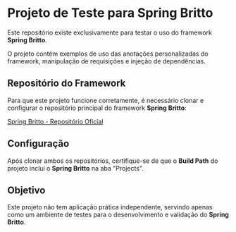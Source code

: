 # Projeto de Teste para Spring Britto

Este repositório existe exclusivamente para testar o uso do framework **Spring Britto**.

O projeto contém exemplos de uso das anotações personalizadas do framework, manipulação de requisições e injeção de dependências.

## Repositório do Framework

Para que este projeto funcione corretamente, é necessário clonar e configurar o repositório principal do framework **Spring Britto**:

[Spring Britto - Repositório Oficial](https://github.com/FabioBritto/spring-britto)

## Configuração

Após clonar ambos os repositórios, certifique-se de que o **Build Path** do projeto inclui o **Spring Britto** na aba "Projects".

## Objetivo

Este projeto não tem aplicação prática independente, servindo apenas como um ambiente de testes para o desenvolvimento e validação do **Spring Britto**.
